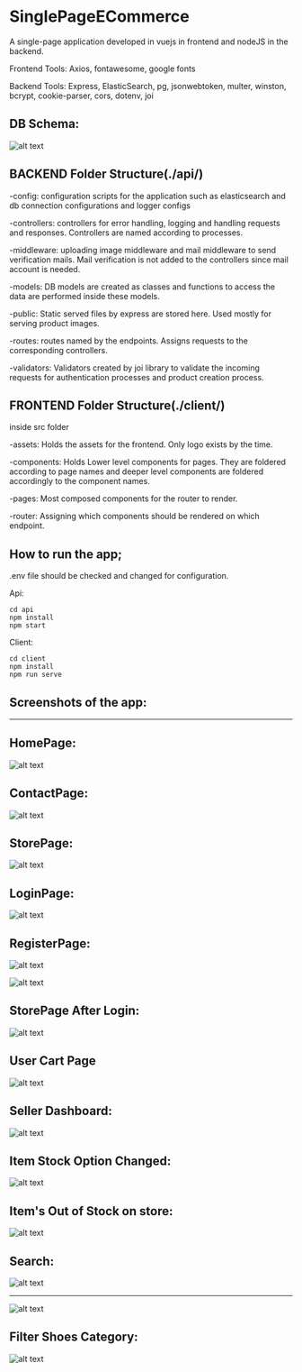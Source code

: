 # SinglePageECommerce

A single-page application developed in vuejs in frontend and nodeJS in the backend.

Frontend Tools:
Axios, fontawesome, google fonts

Backend Tools:
Express, ElasticSearch, pg, jsonwebtoken, multer, winston, bcrypt, cookie-parser, cors, dotenv, joi

## DB Schema:

![alt text](./screenshots/DB-schema.JPG "DB Schema")

## BACKEND Folder Structure(./api/)

-config: configuration scripts for the application such as elasticsearch and db connection configurations and logger configs

-controllers: controllers for error handling, logging and handling requests and responses. Controllers are named according to processes.

-middleware: uploading image middleware and mail middleware to send verification mails. Mail verification is not added to the
controllers since mail account is needed.

-models: DB models are created as classes and functions to access the data are performed inside these models.

-public: Static served files by express are stored here. Used mostly for serving product images.

-routes: routes named by the endpoints. Assigns requests to the corresponding controllers.

-validators: Validators created by joi library to validate the incoming requests for authentication processes and product creation process.

## FRONTEND Folder Structure(./client/)

inside src folder

-assets: Holds the assets for the frontend. Only logo exists by the time.

-components: Holds Lower level components for pages. They are foldered according to page names and deeper level components are foldered accordingly to the component names.

-pages: Most composed components for the router to render.

-router: Assigning which components should be rendered on which endpoint.

## How to run the app;

.env file should be checked and changed for configuration.

Api:

```
cd api
npm install
npm start
```

Client:

```
cd client
npm install
npm run serve
```

## Screenshots of the app:

---

## HomePage:

![alt text](./screenshots/HomePage.JPG "Home page")

## ContactPage:

![alt text](./screenshots/ContactPage.JPG "Contact page")

## StorePage:

![alt text](./screenshots/StorePage.JPG "Store page")

## LoginPage:

![alt text](./screenshots/LoginPage.JPG "Login Page")

## RegisterPage:

![alt text](./screenshots/RegisterPage.JPG "Register Page")

![alt text](./screenshots/RegisterPage2.JPG "Register Page 2")

## StorePage After Login:

![alt text](./screenshots/UserItemAddedtoCart.JPG "User item added to cart")

## User Cart Page

![alt text](./screenshots/UserCart.JPG "User cart page")

## Seller Dashboard:

![alt text](./screenshots/SellerDashboard.JPG "Seller Dashboard")

## Item Stock Option Changed:

![alt text](./screenshots/StockChanged.JPG "Stock changed")

## Item's Out of Stock on store:

![alt text](./screenshots/ItemsOutofStockInStore.JPG "Stock changed => store")

## Search:

![alt text](./screenshots/Search.JPG "Search")

---

![alt text](./screenshots/Search2.JPG "Search2")

## Filter Shoes Category:

![alt text](./screenshots/FilterShoes.JPG "Filter Shoes Category")

